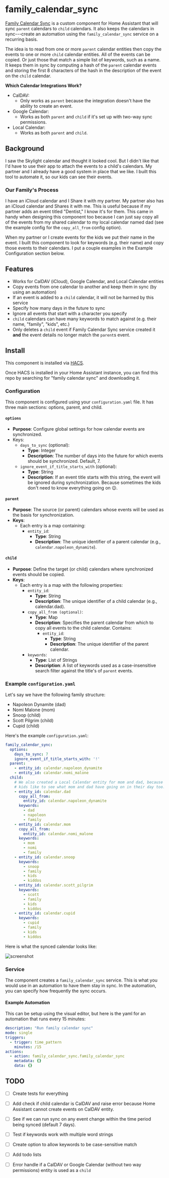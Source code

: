 # family_calendar_sync

[Family Calendar Sync](https://github.com/McCroden/family_calendar_sync) is a custom component for Home Assistant that will sync `parent` calendars to `child` calendars. It also keeps the calendars in sync---create an automation using the `family_calendar_sync` service on a recurring basis.

The idea is to read from one or more `parent` calendar entities then copy the events to one or more `child` calendar entities. All of the events can be copied. Or just those that match a simple list of keywords, such as a name. It keeps them in sync by computing a hash of the `parent` calendar events and storing the first 8 characters of the hash in the description of the event on the `child` calendar.

**Which Calendar Integrations Work?**

- CalDAV:
    - Only works as `parent` because the integration doesn't have the ability to create an event.
- Google Calendar:
    - Works as both `parent` and `child` if it's set up with two-way sync permissions.
- Local Calendar:
    - Works as both `parent` and `child`.

## Background

I saw the Skylight calendar and thought it looked cool. But I didn't like that I'd have to use their app to attach the events to a child's calendars. My partner and I already have a good system in place that we like. I built this tool to automate it, so our kids can see their events.

### Our Family's Process

I have an iCloud calendar and I Share it with my partner. My partner also has an iCloud calendar and Shares it with me. This is useful because if my partner adds an event titled "Dentist," I know it's for them. This came in handy when designing this component too because I can just say copy all of the events from my shared calendar to my local calendar named dad (see the example config for the `copy_all_from` config option). 

When my partner or I create events for the kids we put their name in the event. I built this component to look for keywords (e.g. their name) and copy those events to their calendars. I put a couple examples in the Example Configuration section below.

## Features

- Works for CalDAV (iCloud), Google Calendar, and Local Calendar entities
- Copy events from one calendar to another and keep them in sync (by using an automation)
- If an event is added to a `child` calendar, it will not be harmed by this service
- Specify how many days in the future to sync
- Ignore all events that start with a character you specify
- `child` calendars can have many keywords to match against (e.g. their name, "family", "kids", etc.)
- Only deletes a `child` event if Family Calendar Sync service created it **and** the event details no longer match the `parent`s event.

## Install

This component is installed via [HACS](https://hacs.xyz).

Once HACS is installed in your Home Assistant instance, you can find this repo by searching for "family calendar sync" and downloading it.

### Configuration

This component is configured using your `configuration.yaml` file. It has three main sections: options, parent, and child.

#### `options`

- **Purpose**: Configure global settings for how calendar events are synchronized.
- Keys:
    - `days_to_sync` (optional):
        - **Type**: Integer
        - **Description**: The number of days into the future for which events should be synchronized. Default, 7.
    - `ignore_event_if_title_starts_with` (optional):
        - **Type**: String
        - **Description**: If an event title starts with this string, the event will be ignored during synchronization. Because sometimes the kids don't need to know everything going on 😉.

#### `parent`
- **Purpose**: The source (or parent) calendars whose events will be used as the basis for synchronization.
- **Keys**:
    - Each entry is a map containing:
        - `entity_id`:
            - **Type**: String
            - **Description**: The unique identifier of a parent calendar (e.g., `calendar.napoleon_dynamite`).

#### `child`

- **Purpose**: Define the target (or child) calendars where synchronized events should be copied.
- **Keys**:
    - Each entry is a map with the following properties:
        - `entity_id`:
            - **Type**: String
            - **Description**: The unique identifier of a child calendar (e.g., calendar.dad).
        - `copy_all_from (optional)`:
            - **Type**: Map
            - **Description**: Specifies the parent calendar from which to copy all events to the child calendar. Contains:
                - `entity_id`:
                    - **Type**: String
                    - **Description**: The unique identifier of the parent calendar.
        - `keywords`:
            - **Type**: List of Strings
            - **Description**: A list of keywords used as a case-insensitive search filter against the title's of `parent` events.

### Example `configuration.yaml`

Let's say we have the following family structure:
  - Napoleon Dynamite (dad)
  - Nomi Malone (mom)
  - Snoop (child)
  - Scott Pilgrim (child)
  - Cupid (child)


Here's the example `configuration.yaml`:

```yaml
family_calendar_sync:
  options:
    days_to_sync: 7
    ignore_event_if_title_starts_with: '!'
  parent:
    - entity_id: calendar.napoleon_dynamite
    - entity_id: calendar.nomi_malone
  child:
    # We also created a Local Calendar entity for mom and dad, because the
    # kids like to see what mom and dad have going on in their day too.
    - entity_id: calendar.dad
      copy_all_from:
        entity_id: calendar.napoleon_dynamite
      keywords:
        - dad
        - napoleon
        - family
    - entity_id: calendar.mom
      copy_all_from:
        entity_id: calendar.nomi_malone
      keywords:
        - mom
        - nomi
        - family
    - entity_id: calendar.snoop
      keywords:
        - snoop
        - family
        - kids
        - kiddos
    - entity_id: calendar.scott_pilgrim
      keywords:
        - scott
        - family
        - kids
        - kiddos
    - entity_id: calendar.cupid
      keywords:
        - cupid
        - family
        - kids
        - kiddos
```

Here is what the synced calendar looks like:

![screenshot](assets/screenshot.png)

### Service

The component creates a `family_calendar_sync` service. This is what you would use in an automation to have them stay in sync. In the automation, you can specify how frequently the sync occurs.

#### Example Automation

This can be setup using the visual editor, but here is the yaml for an automation that runs every 15 minutes:

```yaml
description: "Run family calendar sync"
mode: single
triggers:
  - trigger: time_pattern
    minutes: /15
actions:
  - action: family_calendar_sync.family_calendar_sync
    metadata: {}
    data: {}
```

## TODO

- [ ] Create tests for everything
- [ ] Add check if child calendar is CalDAV and raise error because Home Assistant cannot create events on CalDAV entity.
- [ ] See if we can run sync on any event change within the time period being synced (default 7 days).
- [ ] Test if keywords work with multiple word strings
- [ ] Create option to allow keywords to be case-sensitive match
- [ ] Add todo lists
- [ ] Error handle if a CalDAV or Google Calendar (without two way permissions) entity is used as a `child`

